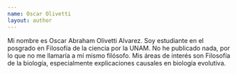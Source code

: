 ```yaml
---
name: Oscar Olivetti
layout: author
---
```

Mi nombre es Oscar Abraham Olivetti Alvarez. Soy estudiante en el posgrado en Filosofía de la ciencia por la UNAM. No he publicado nada, por lo que no me llamaría a mí mismo filósofo. Mis áreas de interés son Filosofía de la biología, especialmente explicaciones causales en biología evolutiva.
